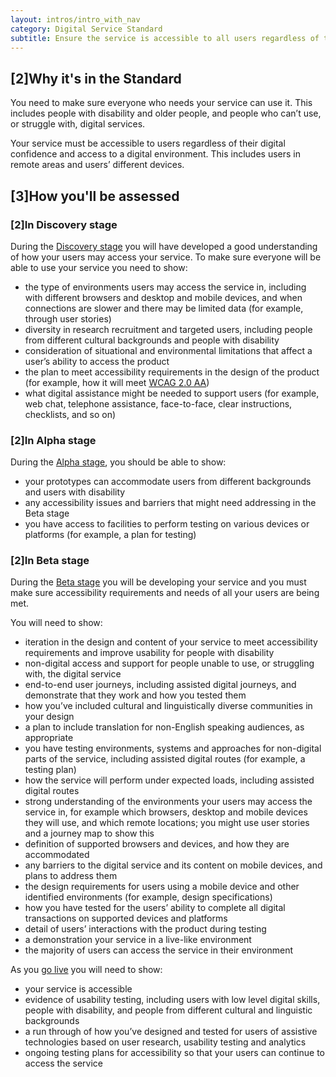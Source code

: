```yaml
---
layout: intros/intro_with_nav
category: Digital Service Standard
subtitle: Ensure the service is accessible to all users regardless of their ability and environment.
---
```


## [2]Why it's in the Standard

You need to make sure everyone who needs your service can use it. This includes people with disability and older people, and people who can’t use, or struggle with, digital services.

Your service must be accessible to users regardless of their digital confidence and access to a digital environment. This includes users in remote areas and users’ different devices.

## [3]How you'll be assessed

### [2]In Discovery stage

During the [Discovery stage](/service-design-delivery-process/discovery-stage/) you will have developed a good understanding of how your users may access your service. To make sure everyone will be able to use your service you need to show:

- the type of environments users may access the service in, including with different browsers and desktop and mobile devices, and when connections are slower and there may be limited data (for example, through user stories)
- diversity in research recruitment and targeted users, including people from different cultural backgrounds and people with disability
- consideration of situational and environmental limitations that affect a user’s ability to access the product
- the plan to meet accessibility requirements in the design of the product (for example, how it will meet [WCAG 2.0 AA](https://www.w3.org/WAI/intro/wcag))
- what digital assistance might be needed to support users (for example, web chat, telephone assistance, face-to-face, clear instructions, checklists, and so on)

### [2]In Alpha stage

During the [Alpha stage](/service-design-delivery-process/alpha-stage/), you should be able to show:
- your prototypes can accommodate users from different backgrounds and users with disability
- any accessibility issues and barriers that might need addressing in the Beta stage
- you have access to facilities to perform testing on various devices or platforms (for example, a plan for testing)

### [2]In Beta stage

During the [Beta stage](/service-design-delivery-process/beta-stage/) you will be developing your service and you must make sure accessibility requirements and needs of all your users are being met.

You will need to show:

- iteration in the design and content of your service to meet accessibility requirements and improve usability for people with disability
- non-digital access and support for people unable to use, or struggling with, the digital service
- end-to-end user journeys, including assisted digital journeys, and demonstrate that they work and how you tested them
- how you’ve included cultural and linguistically diverse communities in your design
- a plan to include translation for non-English speaking audiences, as appropriate
- you have testing environments, systems and approaches for non-digital parts of the service, including assisted digital routes (for example, a testing plan)
- how the service will perform under expected loads, including assisted digital routes
- strong understanding of the environments your users may access the service in, for example which browsers, desktop and mobile devices they will use, and which remote locations; you might use user stories and a journey map to show this
- definition of supported browsers and devices, and how they are accommodated
- any barriers to the digital service and its content on mobile devices, and plans to address them
- the design requirements for users using a mobile device and other identified environments (for example, design specifications)
- how you have tested for the users’ ability to complete all digital transactions on supported devices and platforms
- detail of users’ interactions with the product during testing
- a demonstration your service in a live-like environment
- the majority of users can access the service in their environment

As you [go live](/service-design-delivery-process/live-stage/) you will need to show:

- your service is accessible
- evidence of usability testing, including users with low level digital skills, people with disability, and people from different cultural and linguistic backgrounds
- a run through of how you’ve designed and tested for users of assistive technologies based on user research, usability testing and analytics
- ongoing testing plans for accessibility so that your users can continue to access the service
